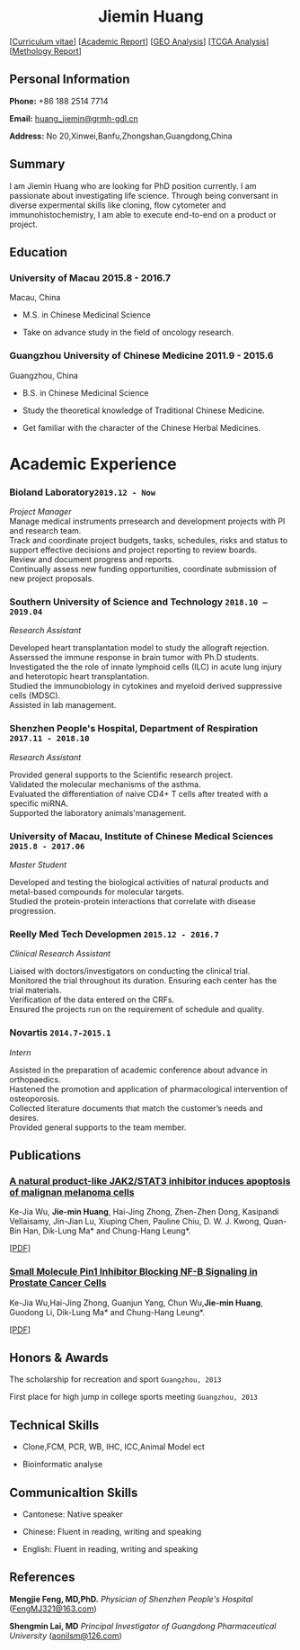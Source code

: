 # <center>Jiemin  Huang</center >

<div id="webaddress">
<i class="fi-home" style="margin-left:1em"></i>

[[Curriculum vitae](Academic/c.pdf)]
[[Academic Report](Academic/ar.PDF)]
[[GEO Analysis](Academic/en.pdf)]
[[TCGA Analysis](Academic/t.pdf)]
[[Methology Report](Academic/m.pdf)]


</div>

##    Personal Information                                          


__Phone:__     +86 188 2514 7714


__Email:__      <huang_jiemin@grmh-gdl.cn>


__Address:__    No 20,Xinwei,Banfu,Zhongshan,Guangdong,China


## Summary
I am Jiemin Huang who are looking for PhD position currently. I am passionate about investigating life science. Through being conversant in diverse expermental skills like cloning, flow cytometer and immunohistochemistry, I am able to execute end-to-end on a product or project.


##  Education  

### __University of Macau__  2015.8 - 2016.7


Macau, China


- M.S. in Chinese Medicinal Science


- Take on advance study in the field of oncology research. 



### __Guangzhou University of Chinese Medicine__  2011.9 - 2015.6 



Guangzhou, China


- B.S. in Chinese Medicinal Science


- Study the theoretical knowledge of Traditional Chinese Medicine. 


- Get familiar with the character of the Chinese Herbal Medicines.







# Academic Experience 
### __Bioland Laboratory__`2019.12 - Now`
_Project Manager_<br>
Manage medical instruments prresearch and development projects with PI and research team.\
Track and coordinate project budgets, tasks, schedules, risks and status to support effective decisions and project reporting to review boards.\
Review and document progress and reports.\
Continually assess new funding opportunities, coordinate submission of new project proposals.



### __Southern University of Science and Technology__  `2018.10 – 2019.04`
_Research Assistant_<br>

Developed heart transplantation model to study the allograft rejection.\
Asserssed the immune response in brain tumor with Ph.D students.\
Investigated the the role of innate lymphoid cells (ILC) in acute lung injury and heterotopic heart transplantation. \
Studied the immunobiology in cytokines and myeloid derived suppressive cells (MDSC). \
Assisted in lab management.


### __Shenzhen People's Hospital, Department of Respiration__  `2017.11 - 2018.10`
_Research Assistant_<br>

Provided general supports to the Scientific research project.\
Validated the molecular mechanisms of the asthma.\
Evaluated the differentiation of naive CD4+ T cells after treated with a specific miRNA.\
Supported the laboratory animals'management.



### __University of Macau, Institute of Chinese Medical Sciences__ `2015.8 - 2017.06`
_Master Student_<br>

Developed and testing the biological activities of natural products and metal-based compounds for
molecular targets.\
Studied the protein-protein interactions that correlate with disease progression.



### __Reelly Med Tech Developmen__ `2015.12 - 2016.7`

_Clinical Research Assistant_<br>

Liaised with doctors/investigators on conducting the clinical trial.\
Monitored the trial throughout its duration. Ensuring each center has the trial materials.\
Verification of the data entered on the CRFs.\
Ensured the projects run on the requirement of schedule and quality.





### __Novartis__ `2014.7-2015.1`

_Intern_<br>


Assisted in the preparation of academic conference about advance in orthopaedics. \
Hastened the promotion and application of pharmacological intervention of osteoporosis.\
Collected literature documents that match the customer’s needs and desires.\
Provided general supports to the team member.


## Publications

###  [__A natural product-like JAK2/STAT3 inhibitor induces apoptosis of malignan melanoma cells__](http://journals.plos.org/plosone/article?id=10.1371/journal.pone.0177123)

Ke-Jia Wu, __Jie-min Huang__, Hai-Jing
Zhong, Zhen-Zhen Dong, Kasipandi
Vellaisamy, Jin-Jian Lu, Xiuping Chen,
Pauline Chiu, D. W. J. Kwong, Quan-Bin
Han, Dik-Lung Ma* and Chung-Hang Leung*.

[[PDF](Academic/plos.pdf)]

###  [__Small Molecule Pin1 Inhibitor Blocking NF-B Signaling in Prostate Cancer Cells__](https://onlinelibrary.wiley.com/doi/full/10.1002/asia.201701216)

 Ke-Jia Wu,Hai-Jing Zhong, Guanjun Yang,
Chun Wu,__Jie-min Huang__, Guodong Li,
Dik-Lung Ma* and Chung-Hang Leung*.


[[PDF](Academic/P1.pdf)]



## Honors & Awards

The scholarship for recreation and sport `Guangzhou, 2013` <br>


First place for high jump in college sports meeting `Guangzhou, 2013`<br>


## Technical Skills


- Clone,FCM, PCR, WB, IHC, ICC,Animal Model ect


- Bioinformatic analyse



## Communicaltion Skills

- Cantonese: Native speaker

- Chinese:  Fluent in reading, writing and speaking

- English: Fluent in reading, writing and speaking


## References



__Mengjie Feng, MD,PhD.__  _Physician of Shenzhen People's Hospital_  (FengMJ321@163.com)


__Shengmin Lai, MD__  _Principal Investigator of Guangdong Pharmaceutical University_  (aonilsm@126.com)
